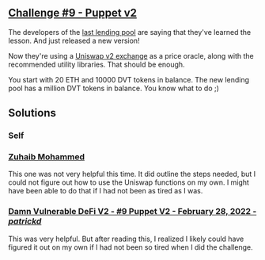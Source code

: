 ## [Challenge #9 - Puppet v2](https://www.damnvulnerabledefi.xyz/challenges/9.html)

The developers of the [last lending pool](Puppet) are saying that they've learned the lesson. And just released a new version!

Now they're using a [Uniswap v2 exchange](https://docs.uniswap.org/protocol/V2/introduction) as a price oracle, along with the recommended utility libraries. That should be enough.

You start with 20 ETH and 10000 DVT tokens in balance. The new lending pool has a million DVT tokens in balance. You know what to do ;)

## Solutions

### Self

### [Zuhaib Mohammed](https://zuhaibmd.medium.com/damn-vulnerable-defi-challenge-9-puppet-v2-9a1d73715241)

This one was not very helpful this time. It did outline the steps needed, but I could not figure out how to use the Uniswap functions on my own. I might have been able to do that if I had not been as tired as I was. 

### [Damn Vulnerable DeFi V2 - #9 Puppet V2 - February 28, 2022 - _patrickd_](https://ventral.digital/posts/2022/2/28/damn-vulnerable-defi-v2-9-puppet-v2)

This was very helpful. But after reading this, I realized I likely could have figured it out on my own if I had not been so tired when I did the challenge.
